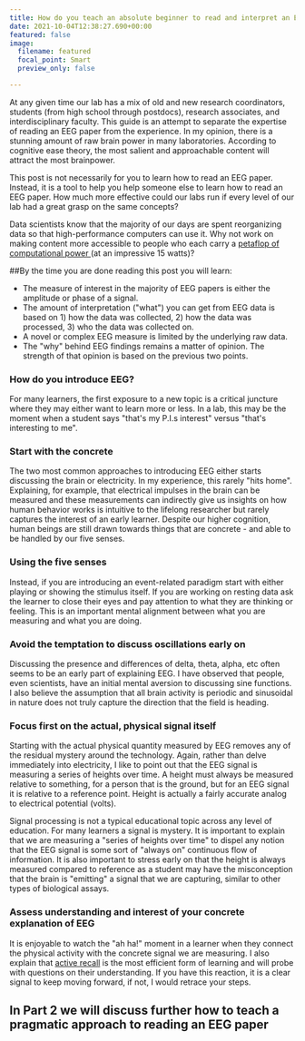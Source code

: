```yaml
---
title: How do you teach an absolute beginner to read and interpret an EEG paper?
date: 2021-10-04T12:38:27.690+00:00
featured: false
image:
  filename: featured
  focal_point: Smart
  preview_only: false

---
```

At any given time our lab has a mix of old and new research coordinators, students (from high school through postdocs), research associates, and interdisciplinary faculty. This guide is an attempt to separate the expertise of reading an EEG paper from the experience. In my opinion, there is a stunning amount of raw brain power in many laboratories. According to cognitive ease theory, the most salient and approachable content will attract the most brainpower.

This post is not necessarily for you to learn how to read an EEG paper. Instead, it is a tool to help you help someone else to learn how to read an EEG paper. How much more effective could our labs run if every level of our lab had a great grasp on the same concepts?

Data scientists know that the majority of our days are spent reorganizing data so that high-performance computers can use it. Why not work on making content more accessible to people who each carry a [petaflop of computational power ](http://webhome.phy.duke.edu/\~hsg/363/table-images/brain-vs-computer.html#:\~:text=But%20a%20rough%20estimate%20based,trillion%20(1015)%20logical%20operations)(at an impressive 15 watts)?

\##By the time you are done reading this post you will learn:

* The measure of interest in the majority of EEG papers is either the amplitude or phase of a signal.
* The amount of interpretation ("what") you can get from EEG data is based on 1) how the data was collected, 2) how the data was processed, 3) who the data was collected on.
* A novel or complex EEG measure is limited by the underlying raw data.
* The "why" behind EEG findings remains a matter of opinion. The strength of that opinion is based on the previous two points.

### How do you introduce EEG?

For many learners, the first exposure to a new topic is a critical juncture where they may either want to learn more or less. In a lab, this may be the moment when a student says "that's my P.I.s interest" versus "that's interesting to me".

### Start with the concrete

The two most common approaches to introducing EEG either starts discussing the brain or electricity. In my experience, this rarely "hits home". Explaining, for example, that electrical impulses in the brain can be measured and these measurements can indirectly give us insights on how human behavior works is intuitive to the lifelong researcher but rarely captures the interest of an early learner. Despite our higher cognition, human beings are still drawn towards things that are concrete - and able to be handled by our five senses.

### Using the five senses

Instead, if you are introducing an event-related paradigm start with either playing or showing the stimulus itself. If you are working on resting data ask the learner to close their eyes and pay attention to what they are thinking or feeling. This is an important mental alignment between what you are measuring and what you are doing.

### Avoid the temptation to discuss oscillations early on

Discussing the presence and differences of delta, theta, alpha, etc often seems to be an early part of explaining EEG. I have observed that people, even scientists, have an initial mental aversion to discussing sine functions. I also believe the assumption that all brain activity is periodic and sinusoidal in nature does not truly capture the direction that the field is heading.

### Focus first on the actual, physical signal itself

Starting with the actual physical quantity measured by EEG removes any of the residual mystery around the technology. Again, rather than delve immediately into electricity, I like to point out that the EEG signal is measuring a series of heights over time. A height must always be measured relative to something, for a person that is the ground, but for an EEG signal it is relative to a reference point. Height is actually a fairly accurate analog to electrical potential (volts).

Signal processing is not a typical educational topic across any level of education. For many learners a signal is mystery. It is important to explain that we are measuring a "series of heights over time" to dispel any notion that the EEG signal is some sort of  "always on" continuous flow of information. It is also important to stress early on that the height is always measured compared to reference as a student may have the misconception that the brain is "emitting" a signal that we are capturing, similar to other types of biological assays.

### Assess understanding and interest of your concrete explanation of EEG

It is enjoyable to watch the "ah ha!" moment in a learner when they connect the physical activity with the concrete signal we are measuring. I also explain that [active recall](https://en.wikipedia.org/wiki/Active_recall#:\~:text=Active%20recall%20is%20a%20principle,memory%20during%20the%20learning%20process.&text=Active%20recall%20exploits%20the%20psychological,in%20consolidating%20long%2Dterm%20memory.) is the most efficient form of learning and will probe with questions on their understanding. If you have this reaction, it is a clear signal to keep moving forward, if not, I would retrace your steps.

## In Part 2 we will discuss further how to teach a pragmatic approach to reading an EEG paper